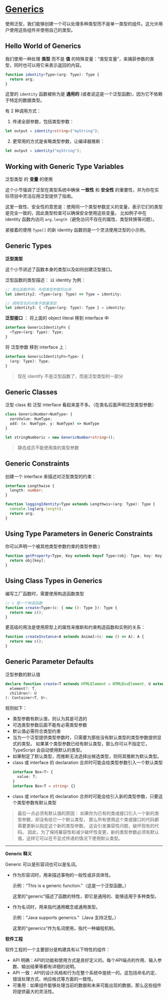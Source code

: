 # [Generics](https://www.typescriptlang.org/docs/handbook/2/generics.html)

使用泛型，我们能够创建一个可以处理多种类型而不是单一类型的组件。这允许用户使用这些组件并使用自己的类型。

## Hello World of Generics

我们使用一种处理 __类型__ 而不是 __值__ 的特殊变量：“类型变量”，来捕获参数的类型，同时也可以用它来表示返回的内容。

```ts
function identity<Type>(arg: Type): Type {
  return arg;
}
```

这里的 `identity` 函数被称为是 __通用的__ (或者说这是一个泛型函数)，因为它不依赖于特定的数据类型。

有 2 种调用方式：

1. 传递全部参数，包括类型参数：
```ts
let output = identity<string>("myString");
```

2. 更常用的方式是省略类型参数，让编译器推断：
```ts
let output = identity("myString");
```

## Working with Generic Type Variables
泛型类型 的 __变量__ 的使用

这个小节强调了泛型在类型系统中确保 __一致性__ 和 __安全性__ 的重要性，并为你在实际项目中灵活应用泛型提供了指南。

这里一致性、安全性的意思是：使用同一个类型参数定义的变量，表示它们的类型是完全一致的，因此类型检查可以确保安全使用这些变量。
比如例子中在 identity 函数内访问 `arg.length`（避免访问不存在的属性、类型转换等问题）。

紧接着的使用 `Type[]` 的新 identity 函数则是一个灵活使用泛型的小示例。

## Generic Types
__泛型类型__ 

这个小节讲述了函数本身的类型以及如何创建泛型接口。

泛型函数的类型描述：
以 identity 为例：

```ts
// 类似函数声明，先把类型参数列出来
let identity2: <Type>(arg: Type) => Type = identity;

// 调用签名的对象字面量类型
let identity3: { <Type>(arg: Type): Type } = identity;
```

__泛型接口__ ：
将上面的 object literal 移到 interface 中

```ts
interface GenericIdentityFn {
  <Type>(arg: Type): Type;
}
```

将 泛型参数 移到 interface 上：
```ts
interface GenericIdentityFn<Type> {
  (arg: Type): Type;
}
```

> 现在 identify 不是泛型函数了，而是泛型类型的一部分

## Generic Classes
泛型 class 和 泛型 interface 看起来差不多。（在类名后面声明泛型类型参数）

```ts
class GenericNumber<NumType> {
  zeroValue: NumType;
  add: (x: NumType, y: NumType) => NumType
}

let stringNumberic = new GenericNumber<string>();
```

> 静态成员不能使用类的类型参数

## Generic Constraints
创建一个 interface 来描述对泛型类型的约束：
```ts
interface Lengthwise {
  length: number;
}

function loggingIdentity<Type extends Lengthwis>(arg: Type): Type {
  console.log(arg.length);
  return arg;
}
```

## Using Type Parameters in Generic Constraints
你可以声明一个被其他类型参数约束的类型参数:)

```ts
function getProperty<Type, Key extends keyof Type>(obj: Type, key: Key) {
  return obj[key];
}
```

## Using Class Types in Generics
编写工厂函数时，需要使用构造函数类型
```ts
// c 是一个构造函数
function create<Type>(c: { new (): Type }): Type {
  return new c();
}
```

更高级的用法是使用原型上的属性来推断和约束构造函数和实例的关系：
```ts
function createInstance<A extends Animal>(c: new () => A): A {
  return new c();
}
```

## Generic Parameter Defaults
泛型参数的默认值
```ts
declare function create<T extends HTMLElement = HTMLDivElement, U extends HTMLElement[] = T[]>(
  element?: T,
  children?: U
): Container<T, U>;
```

规则如下：
- 类型参数有默认值，则认为其是可选的
- 可选类型参数后面不能有必需类型参数
- 默认值必需符合类型约束
- 当为一个泛型提供类型参数时，只需要为那些没有默认类型的类型参数提供显式的类型。
  如果某个类型参数已经有默认类型，那么你可以不指定它，TypeScript 会自动使用默认的类型。
- 如果制定了默认类型，而推断无法选择出候选类型，则将其推断为默认类型。
- class 或 interface 的 declaration 合并时可能会给类型参数引入一个默认类型
  ```ts
  interface Box<T> {
    value: T;
  }
  interface Box<T = string> {}
  ```
- class 或 interface 的 declaration 合并时可能会给引入新的类型参数，只要这个类型参数有默认类型

> 最后一点必须有默认值的原因：
> 如果你为已有的类或接口引入一个新的类型参数，却没有给它一个默认类型，
> 那么所有使用这个类或接口的代码都需要更新以指定这个新的类型参数。
> 这会引发兼容性问题，破坏现有的代码。
> 因此，为了保持兼容性和减少破坏性变更，新的类型参数必须有默认值，这样它可以在不显式传递的情况下使用默认类型。

---

__Generic 释义__

Generic 可以是形容词也可以是名词。

- 作为形容词时，用来描述事物的一般性或非具体性。

  示例：“This is a generic function.”（这是一个泛型函数。）
  
  这里的“generic”描述了函数的特性，即它是通用的、能够适用于多种类型。


- 作为名词时，用来指代通用概念或通用类型。
  
  示例：“Java supports generics.”（Java 支持泛型。）
  
  这里的“generics”作为名词使用，指代一种编程机制。

__软件工程__

软件工程的一个主要部分是构建具有以下特性的组件：
- API 明确：API的功能和使用方式是良好定义的。每个API端点的作用、输入参数、输出结果等都有详细的说明。
- API 一致：API的设计风格和行为在整个系统中是统一的。这包括命名约定、错误处理方式、响应格式等方面的一致性。
- 可重用：如果组件能够处理当前的数据和未来可能出现的数据，那么这些组件将提供最大的灵活性。

